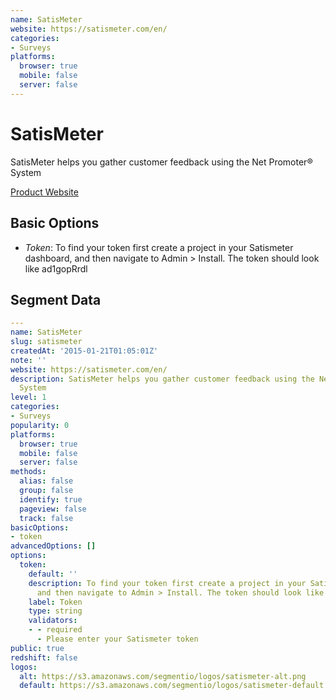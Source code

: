 ```yaml
---
name: SatisMeter
website: https://satismeter.com/en/
categories:
- Surveys
platforms:
  browser: true
  mobile: false
  server: false
---
```


# SatisMeter

SatisMeter helps you gather customer feedback using the Net Promoter® System

[Product Website](https://satismeter.com/en/)

## Basic Options

- *Token*: To find your token first create a project in your Satismeter dashboard, and then navigate to Admin > Install. The token should look like ad1gopRrdl


## Segment Data
```yaml
---
name: SatisMeter
slug: satismeter
createdAt: '2015-01-21T01:05:01Z'
note: ''
website: https://satismeter.com/en/
description: SatisMeter helps you gather customer feedback using the Net Promoter®
  System
level: 1
categories:
- Surveys
popularity: 0
platforms:
  browser: true
  mobile: false
  server: false
methods:
  alias: false
  group: false
  identify: true
  pageview: false
  track: false
basicOptions:
- token
advancedOptions: []
options:
  token:
    default: ''
    description: To find your token first create a project in your Satismeter dashboard,
      and then navigate to Admin > Install. The token should look like ad1gopRrdl
    label: Token
    type: string
    validators:
    - - required
      - Please enter your Satismeter token
public: true
redshift: false
logos:
  alt: https://s3.amazonaws.com/segmentio/logos/satismeter-alt.png
  default: https://s3.amazonaws.com/segmentio/logos/satismeter-default.svg

```

